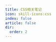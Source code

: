 ```yaml
---
title: CSS相关笔记
icon: skill-icons:css
index: false
article: false
dir:
  order: 2
---
```


<Catalog />